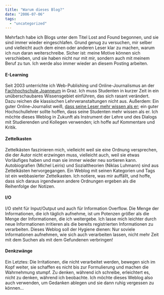 ```yaml
---
title: "Warum dieses Blog?"
date: "2006-07-06"
tags: 
  - "uncategorized"
---
```


Mehrfach habe ich Blogs unter dem Titel Lost and Found begonnen, und sie sind immer wieder eingeschlafen. Grund genug zu versuchen, mir selber und vielleicht auch dem einen oder anderen Leser klar zu machen, warum ich nun daran weiterschreibe. Sicher ist: meine Motive können sich verschieben, und sie haben nicht nur mit mir, sondern auch mit meinem Beruf zu tun. Ich werde also immer wieder an diesem Posting arbeiten.

#### E-Learning

Seit 2003 unterrichte ich Web-Publishing und Online-Journalismus an der [Fachhochschule Joanneum](http://www.fh-joanneum.at/juk) in Graz. Ich muss Studenten in kurzer Zeit in ein unüberschaubares Wissensgebiet einführen, das sich rasant verändert. Dazu reichen die klassischen Lehrveranstaltungen nicht aus. Außerdem: Ein guter Online-Journalist weiß, [dass seine Leser mehr wissen als er](http://www.onthemedia.org/transcripts/transcripts_072503_weblog.html); ein guter Hochschullehrer sollte hoffen, dass seine Studenten mehr wissen als er. Ich möchte dieses Weblog in Zukunft als Instrument der Lehre und des Dialogs mit Studierenden und Kollegen verwenden; ich hoffe auf Kommentare und Kritik.

#### Zettelkasten

Zettelkästen faszinieren mich, vielleicht weil sie eine Ordnung versprechen, die der Autor nicht erzwingen muss, vielleicht auch, weil sie etwas Vorläufiges haben und man sie immer wieder neu sortieren kann. Autobiografien (Michel Leiris) und Sozialtheorien (Niklas Luhmann) sind aus Zettelkästen hervorgegangen. Ein Weblog mit seinen Kategorien und Tags ist ein webbasierter Zettelkasten. Ich notiere, was mir auffällt, und hoffe, dass sich daraus irgendwann andere Ordnungen ergeben als die Reihenfolge der Notizen.

#### I/O

I/O steht für Input/Output und auch für Information Overflow. Die Menge der Informationen, die ich täglich aufnehme, ist um Potenzen größer als die Menge der Informationen, die ich weitergebe. Ich lasse mich leichter durch neue Informationen irritieren als die bereits registrierten Informationen zu verarbeiten. Dieses Weblog soll der Hygiene dienen: Nur soviele Informationen aufnehmen, wie sich auch verarbeiten lassen, nicht mehr Zeit mit dem Suchen als mit dem Gefundenen verbringen!

#### Denkzwänge

Ein Letztes: Die Irritationen, die nicht verarbeitet werden, bewegen sich im Kopf weiter, sie schaffen es nicht bis zur Formulierung und machen die Wahrnehmung stumpf. Zu denken, während ich schreibe, erleichtert es, nicht zu denken, während ich beobachte. Ich möchte dieses Weblog also auch verwenden, um Gedanken ablegen und sie dann ruhig vergessen zu können...
